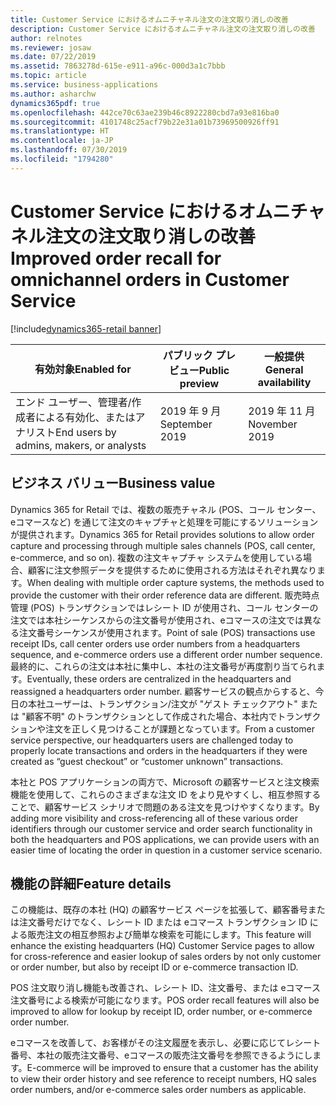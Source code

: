 ```yaml
---
title: Customer Service におけるオムニチャネル注文の注文取り消しの改善
description: Customer Service におけるオムニチャネル注文の注文取り消しの改善
author: relnotes
ms.reviewer: josaw
ms.date: 07/22/2019
ms.assetid: 7863278d-615e-e911-a96c-000d3a1c7bbb
ms.topic: article
ms.service: business-applications
ms.author: asharchw
dynamics365pdf: true
ms.openlocfilehash: 442ce70c63ae239b46c8922280cbd7a93e816ba0
ms.sourcegitcommit: 4101748c25acf79b22e31a01b73969500926ff91
ms.translationtype: HT
ms.contentlocale: ja-JP
ms.lasthandoff: 07/30/2019
ms.locfileid: "1794280"
---
```

# <a name="improved-order-recall-for-omnichannel-orders-in-customer-service"></a><span data-ttu-id="59009-103">Customer Service におけるオムニチャネル注文の注文取り消しの改善</span><span class="sxs-lookup"><span data-stu-id="59009-103">Improved order recall for omnichannel orders in Customer Service</span></span>
[!include[dynamics365-retail banner](../includes/dynamics365-retail.md)]

| <span data-ttu-id="59009-104">有効対象</span><span class="sxs-lookup"><span data-stu-id="59009-104">Enabled for</span></span>    |  <span data-ttu-id="59009-105">パブリック プレビュー</span><span class="sxs-lookup"><span data-stu-id="59009-105">Public preview</span></span> | <span data-ttu-id="59009-106">一般提供</span><span class="sxs-lookup"><span data-stu-id="59009-106">General availability</span></span> | 
| ---------- | ---------- |---------- |
|<span data-ttu-id="59009-107">エンド ユーザー、管理者/作成者による有効化、またはアナリスト</span><span class="sxs-lookup"><span data-stu-id="59009-107">End users by admins, makers, or analysts</span></span>|<span data-ttu-id="59009-108">2019 年 9 月</span><span class="sxs-lookup"><span data-stu-id="59009-108">September 2019</span></span>| <span data-ttu-id="59009-109">2019 年 11 月</span><span class="sxs-lookup"><span data-stu-id="59009-109">November 2019</span></span>|


## <a name="business-value"></a><span data-ttu-id="59009-110">ビジネス バリュー</span><span class="sxs-lookup"><span data-stu-id="59009-110">Business value</span></span>
<!-- bv start -->
<span data-ttu-id="59009-111">Dynamics 365 for Retail では、複数の販売チャネル (POS、コール センター、eコマースなど) を通じて注文のキャプチャと処理を可能にするソリューションが提供されます。</span><span class="sxs-lookup"><span data-stu-id="59009-111">Dynamics 365 for Retail provides solutions to allow order capture and processing through multiple sales channels (POS, call center, e-commerce, and so on).</span></span> <span data-ttu-id="59009-112">複数の注文キャプチャ システムを使用している場合、顧客に注文参照データを提供するために使用される方法はそれぞれ異なります。</span><span class="sxs-lookup"><span data-stu-id="59009-112">When dealing with multiple order capture systems, the methods used to provide the customer with their order reference data are different.</span></span> <span data-ttu-id="59009-113">販売時点管理 (POS) トランザクションではレシート ID が使用され、コール センターの注文では本社シーケンスからの注文番号が使用され、eコマースの注文では異なる注文番号シーケンスが使用されます。</span><span class="sxs-lookup"><span data-stu-id="59009-113">Point of sale (POS) transactions use receipt IDs, call center orders use order numbers from a headquarters sequence, and e-commerce orders use a different order number sequence.</span></span> <span data-ttu-id="59009-114">最終的に、これらの注文は本社に集中し、本社の注文番号が再度割り当てられます。</span><span class="sxs-lookup"><span data-stu-id="59009-114">Eventually, these orders are centralized in the headquarters and reassigned a headquarters order number.</span></span> <span data-ttu-id="59009-115">顧客サービスの観点からすると、今日の本社ユーザーは、トランザクション/注文が "ゲスト チェックアウト" または "顧客不明" のトランザクションとして作成された場合、本社内でトランザクションや注文を正しく見つけることが課題となっています。</span><span class="sxs-lookup"><span data-stu-id="59009-115">From a customer service perspective, our headquarters users are challenged today to properly locate transactions and orders in the headquarters if they were created as “guest checkout” or “customer unknown” transactions.</span></span> 

<span data-ttu-id="59009-116">本社と POS アプリケーションの両方で、Microsoft の顧客サービスと注文検索機能を使用して、これらのさまざまな注文 ID をより見やすくし、相互参照することで、顧客サービス シナリオで問題のある注文を見つけやすくなります。</span><span class="sxs-lookup"><span data-stu-id="59009-116">By adding more visibility and cross-referencing all of these various order identifiers through our customer service and order search functionality in both the headquarters and POS applications, we can provide users with an easier time of locating the order in question in a customer service scenario.</span></span>
<!-- bv end -->



## <a name="feature-details"></a><span data-ttu-id="59009-117">機能の詳細</span><span class="sxs-lookup"><span data-stu-id="59009-117">Feature details</span></span>
<!--feature detail start -->
<span data-ttu-id="59009-118">この機能は、既存の本社 (HQ) の顧客サービス ページを拡張して、顧客番号または注文番号だけでなく、レシート ID または eコマース トランザクション ID による販売注文の相互参照および簡単な検索を可能にします。</span><span class="sxs-lookup"><span data-stu-id="59009-118">This feature will enhance the existing headquarters (HQ) Customer Service pages to allow for cross-reference and easier lookup of sales orders by not only customer or order number, but also by receipt ID or e-commerce transaction ID.</span></span>

<span data-ttu-id="59009-119">POS 注文取り消し機能も改善され、レシート ID、注文番号、または eコマース注文番号による検索が可能になります。</span><span class="sxs-lookup"><span data-stu-id="59009-119">POS order recall features will also be improved to allow for lookup by receipt ID, order number, or e-commerce order number.</span></span>

<span data-ttu-id="59009-120">eコマースを改善して、お客様がその注文履歴を表示し、必要に応じてレシート番号、本社の販売注文番号、eコマースの販売注文番号を参照できるようにします。</span><span class="sxs-lookup"><span data-stu-id="59009-120">E-commerce will be improved to ensure that a customer has the ability to view their order history and see reference to receipt numbers, HQ sales order numbers, and/or e-commerce sales order numbers as applicable.</span></span>
<!--feature detail end -->











